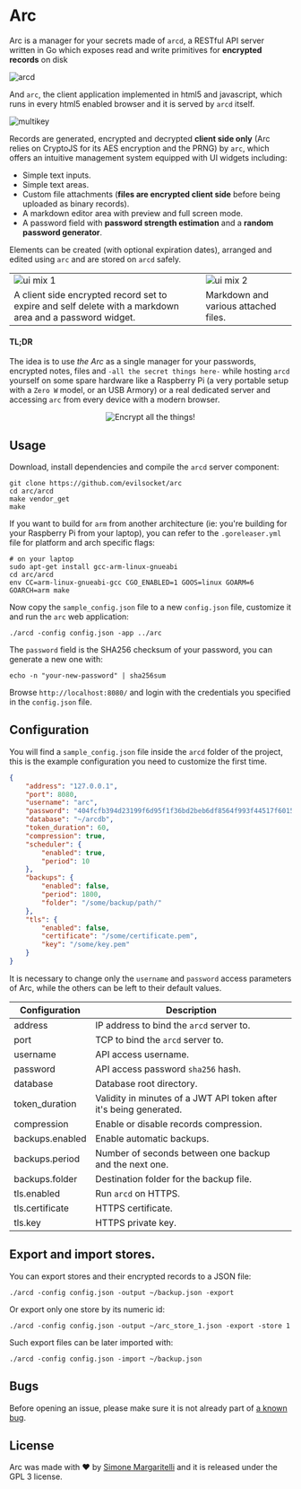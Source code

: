 # Arc

Arc is a manager for your secrets made of `arcd`, a RESTful API server written in Go which exposes read and write primitives for **encrypted records** on disk

![arcd](https://i.imgur.com/swC00gX.png)

And `arc`, the client application implemented in html5 and javascript, which runs in every html5 enabled browser and  it is served by `arcd` itself.

![multikey](https://pbs.twimg.com/media/DQN8W1KWsAEP6bd.jpg:large)

Records are generated, encrypted and decrypted **client side only** (Arc relies on CryptoJS for its AES encryption and the PRNG) by `arc`, which offers an intuitive management system equipped with UI widgets including:

- Simple text inputs.
- Simple text areas.
- Custom file attachments (**files are encrypted client side** before being uploaded as binary records).
- A markdown editor area with preview and full screen mode.
- A password field with **password strength estimation** and a **random password generator**. 

Elements can be created (with optional expiration dates), arranged and edited using `arc` and are stored on `arcd` safely.

||||
| ------------- | -- |-------------- |
| ![ui mix 1](https://i.imgur.com/KCn4RGw.png)  |  | ![ui mix 2](https://i.imgur.com/nxqmRqY.png) |
| A client side encrypted record set to expire and self delete with a markdown area and a password widget. |  |  Markdown and various attached files. |

#### TL;DR 

The idea is to use *the Arc* as a single manager for your passwords, encrypted notes, files and `-all the secret things here-` while hosting `arcd` yourself on some spare hardware like a Raspberry Pi (a very portable setup with a `Zero W` model, or an USB Armory) or a real dedicated server and accessing `arc` from every device with a modern browser.

<p align="center">
    <img src="https://i.imgur.com/h5cpCeN.png" alt="Encrypt all the things!"/>
</p>

## Usage

Download, install dependencies and compile the `arcd` server component:

    git clone https://github.com/evilsocket/arc
    cd arc/arcd
    make vendor_get
    make

If you want to build for `arm` from another architecture (ie: you're building for your Raspberry Pi from your laptop), you can refer to the `.goreleaser.yml` file for platform and arch specific flags:

    # on your laptop
    sudo apt-get install gcc-arm-linux-gnueabi
    cd arc/arcd
    env CC=arm-linux-gnueabi-gcc CGO_ENABLED=1 GOOS=linux GOARM=6 GOARCH=arm make
    
Now copy the `sample_config.json` file to a new `config.json` file, customize it and run the `arc` web application:

    ./arcd -config config.json -app ../arc

The `password` field is the SHA256 checksum of your password, you can generate a new one with:

    echo -n "your-new-password" | sha256sum

Browse `http://localhost:8080/` and login with the credentials you specified in the `config.json` file.

## Configuration

You will find a `sample_config.json` file inside the `arcd` folder of the project, this is the example configuration you need to customize the first time.

```json
{
    "address": "127.0.0.1",
    "port": 8080,
    "username": "arc",
    "password": "404fcfb394d23199f6d95f1f36bd2beb6df8564f993f44517f6015fcd16101a9",
    "database": "~/arcdb",
    "token_duration": 60,
    "compression": true,
    "scheduler": {
        "enabled": true,
        "period": 10
    },
    "backups": {
        "enabled": false,
        "period": 1800,
        "folder": "/some/backup/path/"
    },
    "tls": {
        "enabled": false,
        "certificate": "/some/certificate.pem",
        "key": "/some/key.pem"
    }
}
```

It is necessary to change only the `username` and `password` access parameters of Arc, while the others can be left to their default values.

| Configuration | Description |
| ------------- | ------------- |
| address | IP address to bind the `arcd` server to. |
| port | TCP to bind the `arcd` server to. |
| username | API access username. |
| password | API access password `sha256` hash. |
| database | Database root directory. |
| token\_duration | Validity in minutes of a JWT API token after it's being generated. |
| compression | Enable or disable records compression. |
| backups.enabled | Enable automatic backups. |
| backups.period | Number of seconds between one backup and the next one. |
| backups.folder | Destination folder for the backup file. |
| tls.enabled | Run `arcd` on HTTPS. |
| tls.certificate | HTTPS certificate. |
| tls.key | HTTPS private key. |

## Export and import stores.

You can export stores and their encrypted records to a JSON file:

    ./arcd -config config.json -output ~/backup.json -export

Or export only one store by its numeric id:

    ./arcd -config config.json -output ~/arc_store_1.json -export -store 1 

Such export files can be later imported with:

    ./arcd -config config.json -import ~/backup.json

## Bugs

Before opening an issue, please make sure it is not already part of [a known bug](https://github.com/evilsocket/arc/issues?q=is%3Aopen+is%3Aissue+label%3Abug).

## License

Arc was made with ♥  by [Simone Margaritelli](https://www.evilsocket.net/) and it is released under the GPL 3 license.

